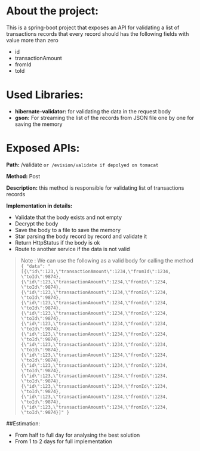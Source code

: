 # About the project:
This is a spring-boot project that exposes an API for validating a list of transactions records
that every record should has the following fields with value more than zero  
- id  
- transactionAmount
- fromId
- toId 

# Used Libraries: 
- **hibernate-validator:** for validating the data in the request body 
- **gson:** For streaming the list of the records from JSON file  one by one for saving the memory

# Exposed APIs: 
**Path:** /validate ```or /evision/validate if depolyed on tomacat```

**Method:** Post 

**Description:** this method is responsible for validating list of transactions records  

**Implementation in details:** 
- Validate that the body exists and not empty
- Decrypt the body 
- Save the body to a file to save the memory
- Star parsing the body record by record and validate it
- Return HttpStatus if the body is ok
- Route to another service if the data is not valid 
> Note : We can use the following as a valid body for calling the method ```{
                                                                                "data": "[{\"id\":123,\"transactionAmount\":1234,\"fromId\":1234, \"toId\":9874},{\"id\":123,\"transactionAmount\":1234,\"fromId\":1234, \"toId\":9874},{\"id\":123,\"transactionAmount\":1234,\"fromId\":1234, \"toId\":9874},{\"id\":123,\"transactionAmount\":1234,\"fromId\":1234, \"toId\":9874},{\"id\":123,\"transactionAmount\":1234,\"fromId\":1234, \"toId\":9874},{\"id\":123,\"transactionAmount\":1234,\"fromId\":1234, \"toId\":9874},{\"id\":123,\"transactionAmount\":1234,\"fromId\":1234, \"toId\":9874},{\"id\":123,\"transactionAmount\":1234,\"fromId\":1234, \"toId\":9874},{\"id\":123,\"transactionAmount\":1234,\"fromId\":1234, \"toId\":9874},{\"id\":123,\"transactionAmount\":1234,\"fromId\":1234, \"toId\":9874},{\"id\":123,\"transactionAmount\":1234,\"fromId\":1234, \"toId\":9874},{\"id\":123,\"transactionAmount\":1234,\"fromId\":1234, \"toId\":9874},{\"id\":123,\"transactionAmount\":1234,\"fromId\":1234, \"toId\":9874},{\"id\":123,\"transactionAmount\":1234,\"fromId\":1234, \"toId\":9874}]"
                                                                            }```  

##Estimation:
- From half to full day for analysing the best solution
- From 1 to 2 days for full implementation

